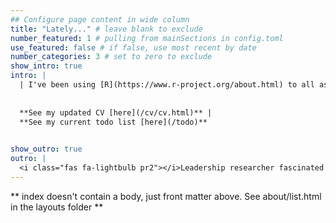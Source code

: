 ```yaml
---
## Configure page content in wide column
title: "Lately..." # leave blank to exclude
number_featured: 1 # pulling from mainSections in config.toml
use_featured: false # if false, use most recent by date
number_categories: 3 # set to zero to exclude
show_intro: true
intro: |
  | I've been using [R](https://www.r-project.org/about.html) to all aspects of my research and my work. This is my brand new website I built using R, so please be patient as I update it with all of my work. Keep up with my work including my tutorials in my [blog](/blog) and my current research projects in [projects](/project). Sign up for my office hours here: [office hours](/open-office-hours). |
  
  
  **See my updated CV [here](/cv/cv.html)** |
  **See my current todo list [here](/todo)**
  

show_outro: true
outro: |
  <i class="fas fa-lightbulb pr2"></i>Leadership researcher fascinated by data analytics, complexity theory, and improving the teamwork part of science. 
---
```


** index doesn't contain a body, just front matter above.
See about/list.html in the layouts folder **
